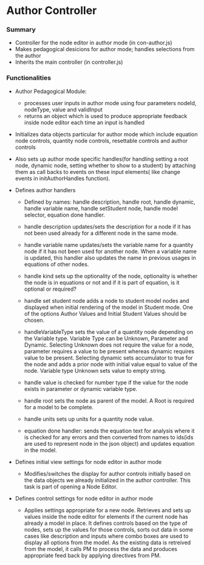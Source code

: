 # Author Controller #
### Summary ###
* Controller for the node editor in author mode	(in con-author.js)		
* Makes pedagogical desicions for author mode; handles selections
				from the author
* Inherits the main controller (in controller.js)

### Functionalities ###
* Author Pedagogical Module:
	* processes user inputs in author mode using four parameters nodeId, nodeType, value and validInput
	* returns an object which is used to produce appropriate feedback inside node editor each time an input is handled 

* Initializes data objects particular for author mode which include equation node controls, quantity node controls, resettable controls and author controls

* Also sets up author mode specific handles(for handling setting a root node, dynamic node, setting whether to show to a student) by attaching them as call backs to events on these input elements( like change events in initAuthorHandles function). 

* Defines author handlers 
	* Defined by names: handle description, handle root, handle dynamic, handle variable name, handle setStudent node, handle model selector, equation done handler.

	* handle description updates/sets the description for a node if it has not been used already for a different node in the same mode.

	* handle variable name updates/sets the variable name for a quantity node if it has not been used for another node. When a variable name is updated, this handler also updates the name in previous usages in equations of other nodes.

	* handle kind sets up the optionality of the node, optionality is whether the node is in equations or not and if it is part of equation, is it optional or required?

	* handle set student node adds a node to student model nodes and displayed when initial rendering of the model in Student mode. One of the options Author Values and Initial Student Values should be chosen. 

	* handleVariableType sets the value of a quantity node depending on the Variable type. Variable Type can be Unknown, Parameter and Dynamic. Selecting Unknown does not require the value for a node, parameter requires a value to be present whereas dynamic requires value to be present. Selecting dynamic sets accumulator to true for the node and adds a prior node with initial value equal to value of the node. Variable type Unknown sets value to empty string.

	* handle value is checked for number type if the value for the node exists in parameter or dynamic variable type.

	* handle root sets the node as parent of the model. A Root is required for a model to be complete.

	* handle units sets up units for a quantity node value.

	* equation done handler: sends the equation text for analysis where it is checked for any errors and then converted from names to ids(ids are used to represent node in the json object) and updates equation in the model.

* Defines initial view settings for node editor in author mode
    * Modifies/switches the display for author controls initially based on the data objects we already initialized in the author controller. This task is part of opening a Node Editor.

* Defines control settings for node editor in author mode
	* Applies settings appropriate for a new node. Retrieves and sets up values inside the node editor for elements if the current node has already a model in place. It defines controls based on the type of nodes, sets up the values for those controls, sorts out data in some cases like description and inputs where combo boxes are used to display all options from the model. As the existing data is retreived from the model, it calls PM to process the data and produces appropriate feed back by applying directives from PM.

				

